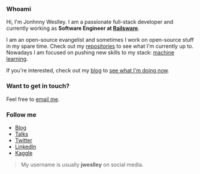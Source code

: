 ### Whoami

Hi, I'm Jonhnny Weslley. I am a passionate full-stack developer and currently working as **Software Engineer at [Railsware][]**.

I am an open-source evangelist and sometimes I work on open-source stuff in my spare time. Check out my [repositories][] to see what I'm currently up to. Nowadays I am focused on pushing new skills to my stack: [machine learning][].

If you're interested, check out my [blog][] to [see what I'm doing now](https://jonhnnyweslley.net/now).

### Want to get in touch?

Feel free to [email me][email].

### Follow me

- [Blog][]
- [Talks][]
- [Twitter][]
- [LinkedIn][]
- [Kaggle][]

> My username is usually **jweslley** on social media.


[kaggle]: https://www.kaggle.com/jweslley 
[blog]: https://jonhnnyweslley.net/blog "Visit my blog"
[talks]: https://jonhnnyweslley.net/talks "Check out my talks"
[Railsware]: https://railsware.com/
[repositories]: https://github.com/jweslley?tab=repositories "Follow my GitHub to see what I'm currently up to"
[GitLab]: http://gitlab.com/jweslley "Follow my GitLab to see what I'm currently up to"
[LinkedIn]: http://www.linkedin.com/in/jweslley "See my LinkedIn profile"
[Twitter]: https://twitter.com/jweslley "Tweet me!"
[StackOverflow]: https://stackoverflow.com/users/143665/jonhnny-weslley  "See my StackOverflow profile"
[email]: mailto:jw@jonhnnyweslley.net "Send me an email"
[Quora]: https://www.quora.com/profile/Jonhnny-Weslley "See my Quora profile"
[machine learning]: https://datacamp.com/profile/jweslley


